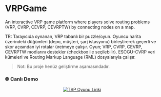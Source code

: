 # VRPGame

An interactive VRP game platform where players solve routing problems (VRP, CVRP, CEVRP, CEVRPTW) by connecting nodes on a map.

TR: Tarayıcıda oynanan, VRP tabanlı bir puzzle/oyun. Oyuncu harita üzerindeki düğümleri (depo, müşteri, şarj istasyonu) birleştirerek geçerli ve skor açısından iyi rotalar üretmeye çalışır. Oyun; VRP, CVRP, CEVRP, CEVRPTW modlarını destekler (checkbox ile seçilebilir). ESOGU-CVRP veri kümeleri ve Routing Markup Language (RML) dosyalarıyla çalışır.

>  Not: Bu proje henüz geliştirme aşamasındadır.


### 🌐 **Canlı Demo**
<p align="center">
  <a href="https://pilestin.github.io/VRPGame/" target="_blank">
    <img src="https://img.shields.io/badge/🎮%20TSP%20Oyunu%20Denemek%20İçin%20Tıklayın-4CAF50?style=for-the-badge&logo=github&logoColor=white" alt="TSP Oyunu Linki">
  </a>
</p>
